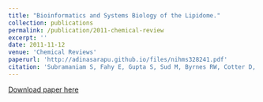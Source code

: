 ```yaml
---
title: "Bioinformatics and Systems Biology of the Lipidome."
collection: publications
permalink: /publication/2011-chemical-review
excerpt: ''
date: 2011-11-12
venue: 'Chemical Reviews'
paperurl: 'http://adinasarapu.github.io/files/nihms328241.pdf'
citation: 'Subramaniam S, Fahy E, Gupta S, Sud M, Byrnes RW, Cotter D, <i style="color:DodgerBlue;">Dinasarapu AR</i>, Maurya MR. (2011). &quot;Bioinformatics and Systems Biology of the Lipidome.&quot; <i>Chem Rev</i>. 111(10):6452-90.'
---
```


[Download paper here](http://adinasarapu.github.io/files/nihms328241.pdf)
